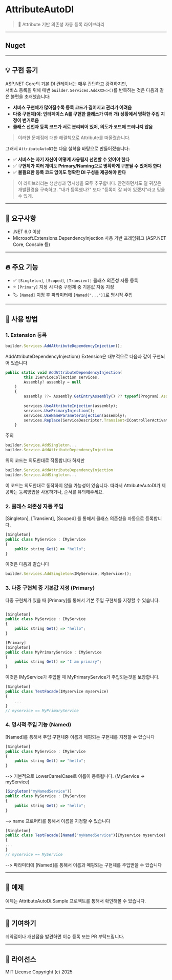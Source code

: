 # AttributeAutoDI

> 🌟 Attribute 기반 의존성 자동 등록 라이브러리

---
## Nuget
> 

---
## 💡 구현 동기 

ASP.NET Core의 기본 DI 컨테이너는 매우 간단하고 강력하지만,  
서비스 등록을 위해 매번 `builder.Services.AddXXX<>()`를 반복하는 것은 다음과 같은 불편을 초래했습니다:

- **서비스 구현체가 많아질수록 등록 코드가 길어지고 관리가 어려움**
- **다중 구현체(예: 인터페이스 A를 구현한 클래스가 여러 개) 상황에서 명확한 주입 지정이 번거로움**
- **클래스 선언과 등록 코드가 서로 분리되어 있어, 의도가 코드에 드러나지 않음**

> 이러한 문제점에 대한 해결책으로 Attribute를 떠올렸습니다.

그래서 `AttributeAutoDI`는 다음 철학을 바탕으로 만들어졌습니다:

- ✅ **서비스는 자기 자신이 어떻게 사용될지 선언할 수 있어야 한다**
- ✅ **구현체가 여러 개여도 Primary/Naming으로 명확하게 구분될 수 있어야 한다**
- ✅ **불필요한 등록 코드 없이도 명확한 DI 구성을 제공해야 한다**

> 이 라이브러리는 생산성과 명시성을 모두 추구합니다. 
> 안전하면서도 덜 귀찮은 개발환경을 구축하고.
> "내가 등록했나?" 보다 "등록이 잘 되어 있겠지"라고 믿을 수 있게.

---

## 🧾 요구사항

- .NET 6.0 이상
- Microsoft.Extensions.DependencyInjection 사용 기반 프레임워크 (ASP.NET Core, Console 등)

---

## 🔥 주요 기능

- ✅ `[Singleton]`, `[Scoped]`, `[Transient]` 클래스 의존성 자동 등록
- ⭐ `[Primary]` 지정 시 다중 구현체 중 기본값 자동 지정
- 🏷️ `[Named]` 지정 후 파라미터에 `[Named("...")]`로 명시적 주입
---

## 🚀 사용 방법

### 1. Extension 등록
```jsx
builder.Services.AddAttributeDependencyInjection();
```
AddAttributeDependencyInjection() Extension은 내부적으로 다음과 같이 구현되어 있습니다
```jsx
public static void AddAttributeDependencyInjection(
        this IServiceCollection services,
        Assembly? assembly = null
    )
    {
        assembly ??= Assembly.GetEntryAssembly() ?? typeof(Program).Assembly;
        
        services.UseAttributeInjection(assembly);
        services.UsePrimaryInjection();
        services.UseNameParameterInjection(assembly);
        services.Replace(ServiceDescriptor.Transient<IControllerActivator, NamedControllerActivator>());
    }
```
주의
```jsx
builder.Service.AddSingleton...
builder.Service.AddAttributeDependencyInjection 
```
위의 코드는 의도한대로 작동합니다 하지만
```jsx
builder.Service.AddAttributeDependencyInjection
builder.Service.AddSingleton...
```
이 코드는 의도한대로 동작하지 않을 가능성이 있습니다.
따라서 AttributeAutoDI가 제공하는 등록방법을 사용하거나, 순서를 유의해주세요.

### 2. 클래스 의존성 자동 주입 
[Singleton], [Transient], [Scoped] 를 통해서 클래스 의존성을 자동으로 등록합니다.
```jsx
[Singleton]
public class MyService : IMyService
{
    public string Get() => "hello";
}
```
이것은 다음과 같습니다
```jsx
builder.Services.AddSingleton<IMyService, MyService>();
```

### 3. 다중 구현체 중 기본값 지정 (Primary)
다중 구현체가 있을 때 [Primary]를 통해서 기본 주입 구현체를 지정할 수 있습니다.
```jsx

[Singleton]
public class MyService : IMyService
{
    public string Get() => "hello";
}

[Primary]
[Singleton]
public class MyPrimaryService : IMyService
{
    public string Get() => "I am primary";
}
```
이것은 IMyService가 주입될 때 MyPrimaryService가 주입되는것을 보장합니다.
```jsx
[Singleton]
public class TestFacade(IMyservice myservice)
{
    ...
}
// myservice == MyPrimaryService
```

### 4. 명시적 주입 기능 (Named)
[Named]를 통해서 주입 구현체중 이름과 매핑되는 구현체를 지정할 수 있습니다
```jsx
[Singleton]
public class MyService : IMyService
{
    public string Get() => "hello";
}
```
--> 기본적으로 LowerCamelCase로 이름이 등록됩니다. (MyService -> myService)
```jsx
[Singleton("myNamedService")]
public class MyService : IMyService
{
    public string Get() => "hello";
}
```
--> name 프로퍼티를 통해서 이름을 지정할 수 있습니다
```jsx
[Singleton]
public class TestFacade([Named("myNamedService")]IMyservice myservice)
{
...
}
// myservice == MyService
```
--> 파라미터에 [Named]를 통해서 이름과 매핑되는 구현체를 주입받을 수 있습니다

---

## 🧪 예제
예제는 AttributeAutoDi.Sample 프로젝트를 통해서 확인해볼 수 있습니다.

---

## 🙌 기여하기
취약점이나 개선점을 발견하면 이슈 등록 또는 PR 부탁드립니다.

---

## 📄 라이선스
MIT License
Copyright (c) 2025



